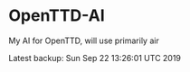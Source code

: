 # OpenTTD-AI
My AI for OpenTTD, will use primarily air

Latest backup: Sun Sep 22 13:26:01 UTC 2019
